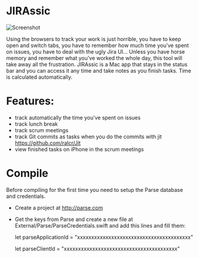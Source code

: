 # JIRAssic

![Screenshot](http://s23.postimg.org/69zhb4f17/jirassic.jpg)

Using the browsers to track your work is just horrible, you have to keep open and switch tabs, you have to remember how much time you’ve spent on issues, you have to deal with the ugly Jira UI... Unless you have horse memory and remember what you’ve worked the whole day, this tool will take away all the frustration.
JIRAssic is a Mac app that stays in the status bar and you can access it any time and take notes as you finish tasks. Time is calculated automatically.

# Features:
- track automatically the time you’ve spent on issues
- track lunch break
- track scrum meetings
- track Git commits as tasks when you do the commits with jit https://github.com/ralcr/Jit
- view finished tasks on iPhone in the scrum meetings

# Compile
Before compiling for the first time you need to setup the Parse database and credentials.
- Create a project at http://parse.com
- Get the keys from Parse and create a new file at External/Parse/ParseCredentials.swift and add this lines and fill them:

	let parseApplicationId = "xxxxxxxxxxxxxxxxxxxxxxxxxxxxxxxxxxxxxxxx"
	
	let parseClientId = "xxxxxxxxxxxxxxxxxxxxxxxxxxxxxxxxxxxxxxxx"
